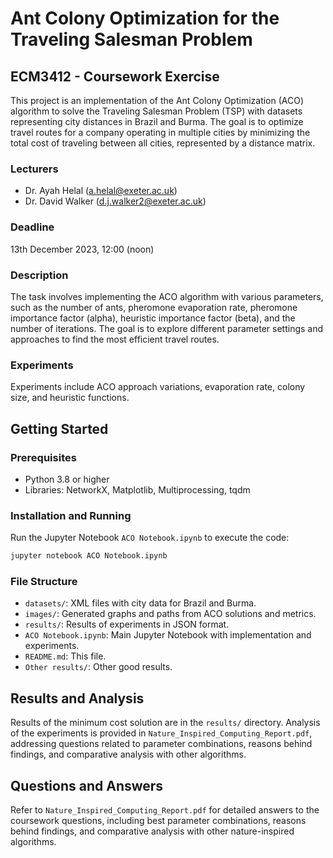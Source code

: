 # Ant Colony Optimization for the Traveling Salesman Problem

## ECM3412 - Coursework Exercise

This project is an implementation of the Ant Colony Optimization (ACO) algorithm to solve the Traveling Salesman Problem (TSP) with datasets representing city distances in Brazil and Burma. The goal is to optimize travel routes for a company operating in multiple cities by minimizing the total cost of traveling between all cities, represented by a distance matrix.

### Lecturers
- Dr. Ayah Helal (a.helal@exeter.ac.uk)
- Dr. David Walker (d.j.walker2@exeter.ac.uk)

### Deadline
13th December 2023, 12:00 (noon)

### Description
The task involves implementing the ACO algorithm with various parameters, such as the number of ants, pheromone evaporation rate, pheromone importance factor (alpha), heuristic importance factor (beta), and the number of iterations. The goal is to explore different parameter settings and approaches to find the most efficient travel routes.

### Experiments
Experiments include ACO approach variations, evaporation rate, colony size, and heuristic functions.

## Getting Started

### Prerequisites
- Python 3.8 or higher
- Libraries: NetworkX, Matplotlib, Multiprocessing, tqdm

### Installation and Running
Run the Jupyter Notebook `ACO Notebook.ipynb` to execute the code:
```bash
jupyter notebook ACO Notebook.ipynb
```

### File Structure
- `datasets/`: XML files with city data for Brazil and Burma.
- `images/`: Generated graphs and paths from ACO solutions and metrics.
- `results/`: Results of experiments in JSON format.
- `ACO Notebook.ipynb`: Main Jupyter Notebook with implementation and experiments.
- `README.md`: This file.
- `Other results/`: Other good results.

## Results and Analysis
Results of the minimum cost solution are in the `results/` directory. Analysis of the experiments is provided in `Nature_Inspired_Computing_Report.pdf`, addressing questions related to parameter combinations, reasons behind findings, and comparative analysis with other algorithms.

## Questions and Answers
Refer to `Nature_Inspired_Computing_Report.pdf` for detailed answers to the coursework questions, including best parameter combinations, reasons behind findings, and comparative analysis with other nature-inspired algorithms.